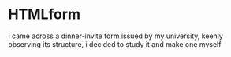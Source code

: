 # HTMLform
i came across a dinner-invite form issued by my university, keenly observing its structure, i decided to study it and make one myself 
